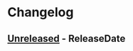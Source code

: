 # Changelog

<!-- next-header -->

## [Unreleased] - ReleaseDate

<!-- next-url -->

[unreleased]: https://github.com/mrvillage/ceiling/compare/v0.1.3...HEAD

